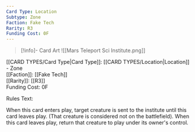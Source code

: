 ```yaml
---
Card Type: Location
Subtype: Zone
Faction: Fake Tech
Rarity: R3
Funding Cost: 0F
---
```

> [!info]- Card Art
> ![[Mars Teleport Sci Institute.png]]

[[CARD TYPES/Card Type|Card Type]]: [[CARD TYPES/Location|Location]] - Zone  
[[Faction]]: [[Fake Tech]]  
[[Rarity]]: [[R3]]  
Funding Cost: 0F  

Rules Text:  

When this card enters play, target creature is sent to the institute until this card leaves play. (That creature is considered not on the battlefield).
When this card leaves play, return that creature to play under its owner's control.  